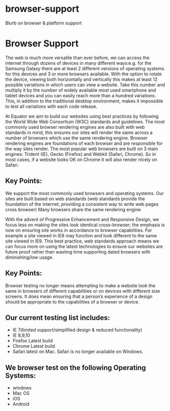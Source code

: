 browser-support
===============

Blurb on browser &amp; platform support

# Browser Support


The web is much more versatile than ever before, we can access the internet through dozens of devices in many different ways:e.g.  for the Samsung Galaxy there are at least 2 different versions of operating systems for this devices and 3 or more browsers available. With the option to rotate the device, viewing both horizontally and vertically this makes at least 12 possible variations in which users can view a website. Take this number and multiply it by the number of widely available most used smartphone and tablet devices and you can easily reach more than a hundred variations. This, in addition to the traditional desktop environment, makes it impossible to test all variations with each code release.

At Equator we aim to build our websites using best practices by following the World Wide Web Consortium (W3C) standards and guidelines. The most commonly used browser rendering engines are also built with web standards in mind, this ensures our sites will render the same across a number of browsers which use the same rendering engine. Browser rendering engines are foundations of each browser and are responsible for the way sites render. The most popular web browsers are built on 3 main engines: Trident (IE), Gecko (Firefox) and Webkit (Safari, Chrome). So in most cases, if a website looks OK on Chrome it will also render nicely on Safari. 

## Key Points:
We support the most commonly used browsers and operating systems.
Our sites are built based on web standards (web standards provide the foundation of the internet, providing a consistent way to write web pages cross browser)
Many browsers share the same rendering engine

With the advent of Progressive Enhancement and Responsive Design, we focus less on making the sites look identical cross-browser; the emphasis is now on ensuring site works in accordance to browser capabilities. For example a site viewed in IE8 may function and look different to the same site viewed in IE9. This best practice, web standards approach means we can focus more on using the latest technologies to ensure our websites are future proof rather than wasting time supporting dated browsers with diminishing/low usage.

## Key Points:
Browser testing no longer means attempting to make a website look the same in browsers of different capabilities or on devices with different size screens. It does mean ensuring that a person’s experience of a design should be appropriate to the capabilities of a browser or device.

## Our current testing list includes:
- IE 7(limited support/simplified design & reduced functionality)
- IE 8,9,10
- Firefox Latest build
- Chrome Latest build
- Safari latest on Mac. Safari is no longer available on Windows.

## We browser test on the following Operating Systems:
- windows
- Mac OS
- iOS
- Android
